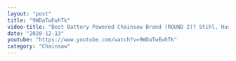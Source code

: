 ```yaml
---
layout: "post"
title: "9WDaTwEwhTk"
video-title: "Best Battery Powered Chainsaw Brand (ROUND 2)? Stihl, Husqvarna, Echo, Oregon, DeWalt"
date: "2020-12-13"
youtube: "https://www.youtube.com/watch?v=9WDaTwEwhTk"
category: "Chainsaw"
---
```

<div class="space-y-1"></div>